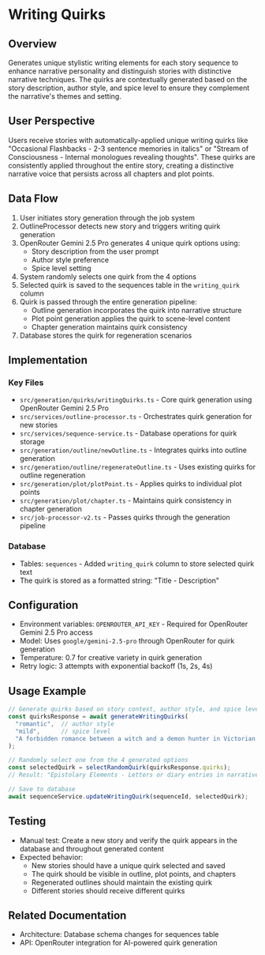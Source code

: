 # Writing Quirks

## Overview
Generates unique stylistic writing elements for each story sequence to enhance narrative personality and distinguish stories with distinctive narrative techniques. The quirks are contextually generated based on the story description, author style, and spice level to ensure they complement the narrative's themes and setting.

## User Perspective
Users receive stories with automatically-applied unique writing quirks like "Occasional Flashbacks - 2-3 sentence memories in italics" or "Stream of Consciousness - Internal monologues revealing thoughts". These quirks are consistently applied throughout the entire story, creating a distinctive narrative voice that persists across all chapters and plot points.

## Data Flow
1. User initiates story generation through the job system
2. OutlineProcessor detects new story and triggers writing quirk generation
3. OpenRouter Gemini 2.5 Pro generates 4 unique quirk options using:
   - Story description from the user prompt
   - Author style preference
   - Spice level setting
4. System randomly selects one quirk from the 4 options
5. Selected quirk is saved to the sequences table in the `writing_quirk` column
6. Quirk is passed through the entire generation pipeline:
   - Outline generation incorporates the quirk into narrative structure
   - Plot point generation applies the quirk to scene-level content
   - Chapter generation maintains quirk consistency
7. Database stores the quirk for regeneration scenarios

## Implementation

### Key Files
- `src/generation/quirks/writingQuirks.ts` - Core quirk generation using OpenRouter Gemini 2.5 Pro
- `src/services/outline-processor.ts` - Orchestrates quirk generation for new stories
- `src/services/sequence-service.ts` - Database operations for quirk storage
- `src/generation/outline/newOutline.ts` - Integrates quirks into outline generation
- `src/generation/outline/regenerateOutline.ts` - Uses existing quirks for outline regeneration
- `src/generation/plot/plotPoint.ts` - Applies quirks to individual plot points
- `src/generation/plot/chapter.ts` - Maintains quirk consistency in chapter generation
- `src/job-processor-v2.ts` - Passes quirks through the generation pipeline

### Database
- Tables: `sequences` - Added `writing_quirk` column to store selected quirk text
- The quirk is stored as a formatted string: "Title - Description"

## Configuration
- Environment variables: `OPENROUTER_API_KEY` - Required for OpenRouter Gemini 2.5 Pro access
- Model: Uses `google/gemini-2.5-pro` through OpenRouter for quirk generation
- Temperature: 0.7 for creative variety in quirk generation
- Retry logic: 3 attempts with exponential backoff (1s, 2s, 4s)

## Usage Example
```typescript
// Generate quirks based on story context, author style, and spice level
const quirksResponse = await generateWritingQuirks(
  "romantic",  // author style
  "mild",      // spice level  
  "A forbidden romance between a witch and a demon hunter in Victorian London" // story description
);

// Randomly select one from the 4 generated options
const selectedQuirk = selectRandomQuirk(quirksResponse.quirks);
// Result: "Epistolary Elements - Letters or diary entries in narrative"

// Save to database
await sequenceService.updateWritingQuirk(sequenceId, selectedQuirk);
```

## Testing
- Manual test: Create a new story and verify the quirk appears in the database and throughout generated content
- Expected behavior: 
  - New stories should have a unique quirk selected and saved
  - The quirk should be visible in outline, plot points, and chapters
  - Regenerated outlines should maintain the existing quirk
  - Different stories should receive different quirks

## Related Documentation
- Architecture: Database schema changes for sequences table
- API: OpenRouter integration for AI-powered quirk generation